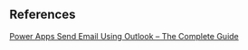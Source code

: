 


## References

[Power Apps Send Email Using Outlook – The Complete Guide](https://www.matthewdevaney.com/power-apps-send-email-using-outlook-the-complete-guide/)
